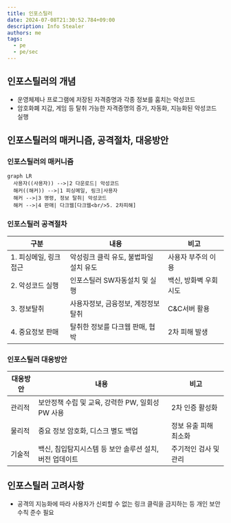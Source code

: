```yaml
---
title: 인포스틸러
date: 2024-07-08T21:30:52.784+09:00
description: Info Stealer
authors: me
tags:
  - pe
  - pe/sec 
---
```


## 인포스틸러의 개념

- 운영체제나 프로그램에 저장된 자격증명과 각종 정보를 훔치는 악성코드
- 암호화폐 지갑, 게임 등 탈취 가능한 자격증명의 증가, 자동화, 지능화된 악성코드 실행

## 인포스틸러의 매커니즘, 공격절차, 대응방안

### 인포스틸러의 매커니즘

```mermaid
graph LR
  사용자((사용자)) -->|2 다운로드| 악성코드
  해커((해커)) -->|1 피싱메일, 링크|사용자
  해커 -->|3 명령, 정보 탈취| 악성코드
  해커 -->|4 판매| 다크웹[다크웹<br/>5. 2차피해]
```

### 인포스틸러 공격절차

| 구분 | 내용 | 비고 |
| --- | --- | --- |
| 1. 피싱메일, 링크 접근 | 악성링크 클릭 유도, 불법파일 설치 유도 | 사용자 부주의 이용 |
| 2. 악성코드 실행 | 인포스틸러 SW자동설치 및 실행 | 백신, 방화벽 우회시도 |
| 3. 정보탈취 | 사용자정보, 금융정보, 계정정보 탈취 | C&C서버 활용 |
| 4. 중요정보 판매 | 탈취한 정보를 다크웹 판매, 협박 | 2차 피해 발생 |

### 인포스틸러 대응방안

| 대응방안 | 내용 | 비고 |
| --- | --- | --- |
| 관리적 | 보안정책 수립 및 교육, 강력한 PW, 일회성 PW 사용 | 2차 인증 활성화 |
| 물리적 | 중요 정보 암호화, 디스크 별도 백업 | 정보 유출 피해 최소화 |
| 기술적 | 백신, 침입탐지시스템 등 보안 솔루션 설치, 버전 업데이트 | 주기적인 검사 및 관리 |

## 인포스틸러 고려사항

- 공격의 지능화에 따라 사용자가 신뢰할 수 없는 링크 클릭을 금지하는 등 개인 보안 수칙 준수 필요
